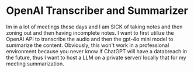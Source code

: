 # OpenAI Transcriber and Summarizer

Im in a lot of meetings these days and I am SICK of taking notes and then zoning out and then having incomplete notes. I want to first utilize the OpenAI API to transcribe the audio and then the gpt-4o mini model to summarize the content. Obviously, this won't work in a professional environment because you never know if ChatGPT will have a databreach in the future, thus I want to host a LLM on a private server/ locally that for my meeting summarization. 
